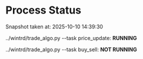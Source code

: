 # Process Status

Snapshot taken at: 2025-10-10 14:39:30

../wintrd/trade_algo.py --task price_update: **RUNNING**

../wintrd/trade_algo.py --task buy_sell: **NOT RUNNING**

